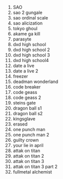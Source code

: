 1) SAO
2) sao 2 gungale
3) sao ordinal scale
4) sao alicization
5) tokyo ghoul
6) akame ga kill
7) parasyte
8) dxd high school
9) dxd high school 2
10) dxd high school 3
11) dxd high school4
12) date a live
13) date a live 2
14) freezer
15) deadman wonderland
16) code breaker
17) code geass
18) code geass 2
19) steins gate
20) dragon ball s1
21) dragon ball s2
22) kingsglave
23) erased
24) one punch man
25) one punch man 2
26) guilty crown
27) your lie in april
28) attak on titan
29) attak on titan 2
30) attak on titan 3
31) attak on titan 3 part 2
32) fullmetal alchemist